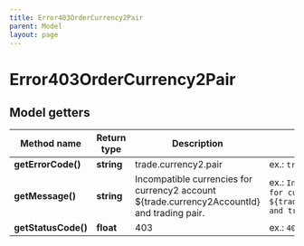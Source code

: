 ```yaml
---
title: Error403OrderCurrency2Pair
parent: Model
layout: page
---
```


# Error403OrderCurrency2Pair

## Model getters

Method name | Return type | Description | Notes
------------ | ------------- | ------------- | -------------
**getErrorCode()** | **string** | trade.currency2.pair | ex.: `trade.currency2.pair`
**getMessage()** | **string** | Incompatible currencies for currency2 account ${trade.currency2AccountId} and trading pair. | ex.: `Incompatible currencies for currency2 account ${trade.currency2AccountId} and trading pair.`
**getStatusCode()** | **float** | 403 | ex.: `403`

